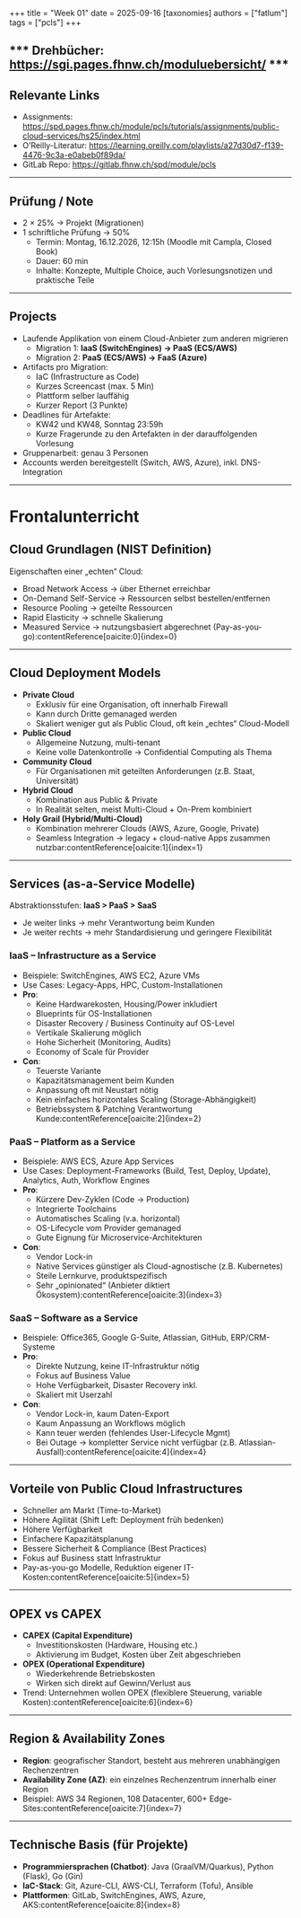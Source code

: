 +++
title = "Week 01"
date = 2025-09-16
[taxonomies]
authors = ["fatlum"]
tags = ["pcls"]
+++

*** Drehbücher: https://sgi.pages.fhnw.ch/moduluebersicht/ ***
---

## Relevante Links
- Assignments: https://spd.pages.fhnw.ch/module/pcls/tutorials/assignments/public-cloud-services/hs25/index.html
- O’Reilly-Literatur: https://learning.oreilly.com/playlists/a27d30d7-f139-4476-9c3a-e0abeb0f89da/
- GitLab Repo: https://gitlab.fhnw.ch/spd/module/pcls

---

## Prüfung / Note
- 2 × 25% → Projekt (Migrationen)
- 1 schriftliche Prüfung → 50%
    - Termin: Montag, 16.12.2026, 12:15h (Moodle mit Campla, Closed Book)
    - Dauer: 60 min
    - Inhalte: Konzepte, Multiple Choice, auch Vorlesungsnotizen und praktische Teile

---

## Projects
- Laufende Applikation von einem Cloud-Anbieter zum anderen migrieren
    - Migration 1: **IaaS (SwitchEngines) → PaaS (ECS/AWS)**
    - Migration 2: **PaaS (ECS/AWS) → FaaS (Azure)**
- Artifacts pro Migration:
    - IaC (Infrastructure as Code)
    - Kurzes Screencast (max. 5 Min)
    - Plattform selber lauffähig
    - Kurzer Report (3 Punkte)
- Deadlines für Artefakte:
    - KW42 und KW48, Sonntag 23:59h
    - Kurze Fragerunde zu den Artefakten in der darauffolgenden Vorlesung
- Gruppenarbeit: genau 3 Personen
- Accounts werden bereitgestellt (Switch, AWS, Azure), inkl. DNS-Integration

---

# Frontalunterricht

## Cloud Grundlagen (NIST Definition)
Eigenschaften einer „echten“ Cloud:
- Broad Network Access → über Ethernet erreichbar
- On-Demand Self-Service → Ressourcen selbst bestellen/entfernen
- Resource Pooling → geteilte Ressourcen
- Rapid Elasticity → schnelle Skalierung
- Measured Service → nutzungsbasiert abgerechnet (Pay-as-you-go):contentReference[oaicite:0]{index=0}

---

## Cloud Deployment Models
- **Private Cloud**
    - Exklusiv für eine Organisation, oft innerhalb Firewall
    - Kann durch Dritte gemanaged werden
    - Skaliert weniger gut als Public Cloud, oft kein „echtes“ Cloud-Modell
- **Public Cloud**
    - Allgemeine Nutzung, multi-tenant
    - Keine volle Datenkontrolle → Confidential Computing als Thema
- **Community Cloud**
    - Für Organisationen mit geteilten Anforderungen (z.B. Staat, Universität)
- **Hybrid Cloud**
    - Kombination aus Public & Private
    - In Realität selten, meist Multi-Cloud + On-Prem kombiniert
- **Holy Grail (Hybrid/Multi-Cloud)**
    - Kombination mehrerer Clouds (AWS, Azure, Google, Private)
    - Seamless Integration → legacy + cloud-native Apps zusammen nutzbar:contentReference[oaicite:1]{index=1}

---

## Services (as-a-Service Modelle)
Abstraktionsstufen: **IaaS > PaaS > SaaS**
- Je weiter links → mehr Verantwortung beim Kunden
- Je weiter rechts → mehr Standardisierung und geringere Flexibilität

### IaaS – Infrastructure as a Service
- Beispiele: SwitchEngines, AWS EC2, Azure VMs
- Use Cases: Legacy-Apps, HPC, Custom-Installationen
- **Pro**:
    - Keine Hardwarekosten, Housing/Power inkludiert
    - Blueprints für OS-Installationen
    - Disaster Recovery / Business Continuity auf OS-Level
    - Vertikale Skalierung möglich
    - Hohe Sicherheit (Monitoring, Audits)
    - Economy of Scale für Provider
- **Con**:
    - Teuerste Variante
    - Kapazitätsmanagement beim Kunden
    - Anpassung oft mit Neustart nötig
    - Kein einfaches horizontales Scaling (Storage-Abhängigkeit)
    - Betriebssystem & Patching Verantwortung Kunde:contentReference[oaicite:2]{index=2}

### PaaS – Platform as a Service
- Beispiele: AWS ECS, Azure App Services
- Use Cases: Deployment-Frameworks (Build, Test, Deploy, Update), Analytics, Auth, Workflow Engines
- **Pro**:
    - Kürzere Dev-Zyklen (Code → Production)
    - Integrierte Toolchains
    - Automatisches Scaling (v.a. horizontal)
    - OS-Lifecycle vom Provider gemanaged
    - Gute Eignung für Microservice-Architekturen
- **Con**:
    - Vendor Lock-in
    - Native Services günstiger als Cloud-agnostische (z.B. Kubernetes)
    - Steile Lernkurve, produktspezifisch
    - Sehr „opinionated“ (Anbieter diktiert Ökosystem):contentReference[oaicite:3]{index=3}

### SaaS – Software as a Service
- Beispiele: Office365, Google G-Suite, Atlassian, GitHub, ERP/CRM-Systeme
- **Pro**:
    - Direkte Nutzung, keine IT-Infrastruktur nötig
    - Fokus auf Business Value
    - Hohe Verfügbarkeit, Disaster Recovery inkl.
    - Skaliert mit Userzahl
- **Con**:
    - Vendor Lock-in, kaum Daten-Export
    - Kaum Anpassung an Workflows möglich
    - Kann teuer werden (fehlendes User-Lifecycle Mgmt)
    - Bei Outage → kompletter Service nicht verfügbar (z.B. Atlassian-Ausfall):contentReference[oaicite:4]{index=4}

---

## Vorteile von Public Cloud Infrastructures
- Schneller am Markt (Time-to-Market)
- Höhere Agilität (Shift Left: Deployment früh bedenken)
- Höhere Verfügbarkeit
- Einfachere Kapazitätsplanung
- Bessere Sicherheit & Compliance (Best Practices)
- Fokus auf Business statt Infrastruktur
- Pay-as-you-go Modelle, Reduktion eigener IT-Kosten:contentReference[oaicite:5]{index=5}

---

## OPEX vs CAPEX
- **CAPEX (Capital Expenditure)**
    - Investitionskosten (Hardware, Housing etc.)
    - Aktivierung im Budget, Kosten über Zeit abgeschrieben
- **OPEX (Operational Expenditure)**
    - Wiederkehrende Betriebskosten
    - Wirken sich direkt auf Gewinn/Verlust aus
- Trend: Unternehmen wollen OPEX (flexiblere Steuerung, variable Kosten):contentReference[oaicite:6]{index=6}

---

## Region & Availability Zones
- **Region**: geografischer Standort, besteht aus mehreren unabhängigen Rechenzentren
- **Availability Zone (AZ)**: ein einzelnes Rechenzentrum innerhalb einer Region
- Beispiel: AWS 34 Regionen, 108 Datacenter, 600+ Edge-Sites:contentReference[oaicite:7]{index=7}

---

## Technische Basis (für Projekte)
- **Programmiersprachen (Chatbot)**: Java (GraalVM/Quarkus), Python (Flask), Go (Gin)
- **IaC-Stack**: Git, Azure-CLI, AWS-CLI, Terraform (Tofu), Ansible
- **Plattformen**: GitLab, SwitchEngines, AWS, Azure, AKS:contentReference[oaicite:8]{index=8}

